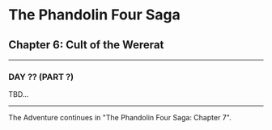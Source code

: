 # The Phandolin Four Saga

## Chapter 6: Cult of the Wererat

---

### DAY ?? (PART ?)

TBD...

---

The Adventure continues in "The Phandolin Four Saga: Chapter 7".

